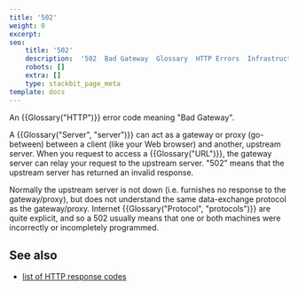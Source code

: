 ```yaml
---
title: '502'
weight: 0
excerpt: 
seo:
    title: '502'
    description:  '502  Bad Gateway  Glossary  HTTP Errors  Infrastructure  Navigation'
    robots: []
    extra: []
    type: stackbit_page_meta
template: docs
---
```


An {{Glossary("HTTP")}} error code meaning "Bad Gateway".

A {{Glossary("Server", "server")}} can act as a gateway or proxy (go-between) between a client (like your Web browser) and another, upstream server. When you request to access a {{Glossary("URL")}}, the gateway server can relay your request to the upstream server. "502" means that the upstream server has returned an invalid response.

Normally the upstream server is not down (i.e. furnishes no response to the gateway/proxy), but does not understand the same data-exchange protocol as the gateway/proxy. Internet {{Glossary("Protocol", "protocols")}} are quite explicit, and so a 502 usually means that one or both machines were incorrectly or incompletely programmed.

## See also

- [list of HTTP response codes](/en-US/docs/Web/HTTP/Status)
